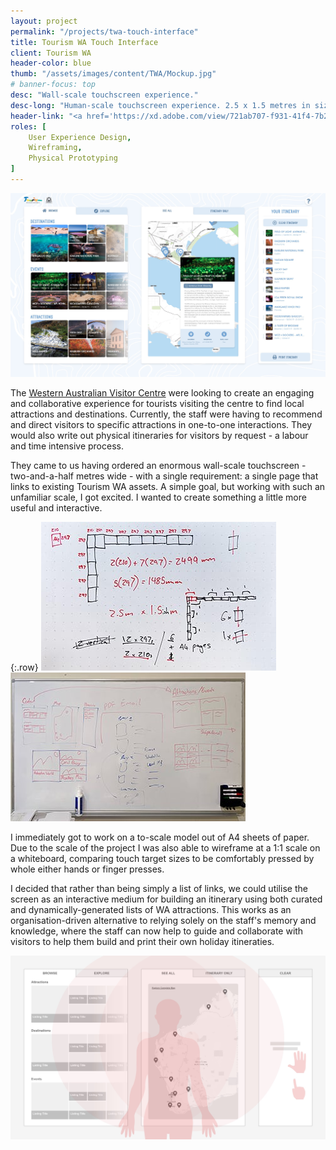 ```yaml
---
layout: project
permalink: "/projects/twa-touch-interface"
title: Tourism WA Touch Interface
client: Tourism WA
header-color: blue
thumb: "/assets/images/content/TWA/Mockup.jpg"
# banner-focus: top
desc: "Wall-scale touchscreen experience."
desc-long: "Human-scale touchscreen experience. 2.5 x 1.5 metres in size, users would collaborate on this wall-sized screen to create itineraries of Western Australian tourist attractions and destinations"
header-link: "<a href='https://xd.adobe.com/view/721ab707-f931-41f4-7b2d-dd4ad680ab72-042b/' title='Try the prototype' target='_blank' class='button solid-white-blue'>Try the Prototype</a>"
roles: [
    User Experience Design,
    Wireframing,
    Physical Prototyping
]
---
```

<img alt="Final mockup" src="/assets/images/content/TWA/Mockup.jpg">

The <a class="link link-blue link-external" href="https://www.wavisitorcentre.com.au/" title="Visit Western Australian Visitor Centre Website">Western Australian Visitor Centre</a> were looking to create an engaging and collaborative experience for tourists visiting the centre to find local attractions and destinations. Currently, the staff were having to recommend and direct visitors to specific attractions in one-to-one interactions. They would also write out physical itineraries for visitors by request - a labour and time intensive process.

They came to us having ordered an enormous wall-scale touchscreen - two-and-a-half metres wide - with a single requirement: a single page that links to existing Tourism WA assets. A simple goal, but working with such an unfamiliar scale, I got excited. I wanted to create something a little more useful and interactive.

{:.row}
<span class="col-12 col-lg-6"><img alt="Drawn plans of making a one-to-one scale out of A4 sheets of paper" src="/assets/images/content/TWA/notes-crop.jpg"></span>
<span class="col-12 col-lg-6"><img alt="Ideation on whiteboard" src="/assets/images/content/TWA/whiteboard.jpg"></span>

I immediately got to work on a to-scale model out of A4 sheets of paper. Due to the scale of the project I was also able to wireframe at a 1:1 scale on a whiteboard, comparing touch target sizes to be comfortably pressed by whole either hands or finger presses.

I decided that rather than being simply a list of links, we could utilise the screen as an interactive medium for building an itinerary using both curated and dynamically-generated lists of WA attractions. This works as an organisation-driven alternative to relying solely on the staff's memory and knowledge, where the staff can now help to guide and collaborate with visitors to help them build and print their own holiday itineraties.

<img alt="Wireframe with average human metrics overlaid" src="/assets/images/content/TWA/Wires.jpg">